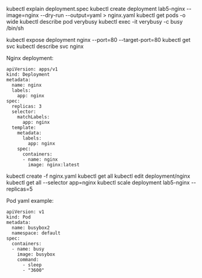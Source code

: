 kubectl explain deployment.spec
kubectl create deployment lab5-nginx --image=nginx --dry-run --output=yaml > nginx.yaml
kubectl get pods -o wide
kubectl describe pod verybusy
kubectl exec -it verybusy -c busy /bin/sh

kubectl expose deployment nginx --port=80 --target-port=80
kubectl get svc
kubectl describe svc nginx


Nginx deployment:

```
apiVersion: apps/v1
kind: Deployment
metadata:
  name: nginx
  labels:
    app: nginx
spec:
  replicas: 3
  selector:
    matchLabels:
      app: nginx
  template:
    metadata:
      labels:
        app: nginx
    spec:
      containers:
      - name: nginx
        image: nginx:latest
```

kubectl create -f nginx.yaml
kubectl get all
kubectl edit deployment/nginx
kubectl get all --selector app=nginx
kubectl scale deployment lab5-nginx --replicas=5


Pod yaml example:

```
apiVersion: v1
kind: Pod
metadata:
  name: busybox2
  namespace: default
spec:
  containers:
  - name: busy
    image: busybox
    command:
      - sleep
      - "3600"
```


